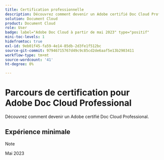 ```yaml
---
title: Certification professionnelle
description: Découvrez comment devenir un Adobe certifié Doc Cloud Professional.
solution: Document Cloud
product: Document Cloud
role: User
badge: label="Adobe Doc Cloud à partir de mai 2023" type="positif"
mini-toc-levels: 1
hidefromtoc: true
exl-id: 9eb01f45-fa59-4e14-85db-2d3fe1f512bc
source-git-commit: 97946715767d49c9c85cd2de6aaf5e13b2903411
workflow-type: tm+mt
source-wordcount: '41'
ht-degree: 0%

---
```


# Parcours de certification pour Adobe Doc Cloud Professional

Découvrez comment devenir un Adobe certifié Doc Cloud Professional.

## Expérience minimale

>[!NOTE]
>
>Mai 2023
